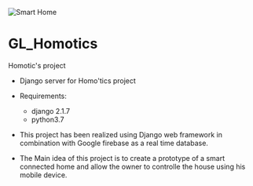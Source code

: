 ![Smart Home](https://github.com/yeshab7777/GL_Homotics/blob/master/smart_home.png)

# GL_Homotics
Homotic's project
* Django server for Homo'tics project
* Requirements: 
  - django 2.1.7
  - python3.7

* This project has been realized using Django web framework in combination with Google firebase as a real time database.

* The Main idea of this project is to create a prototype of a smart connected home and allow the owner to controlle the house using his mobile device.
